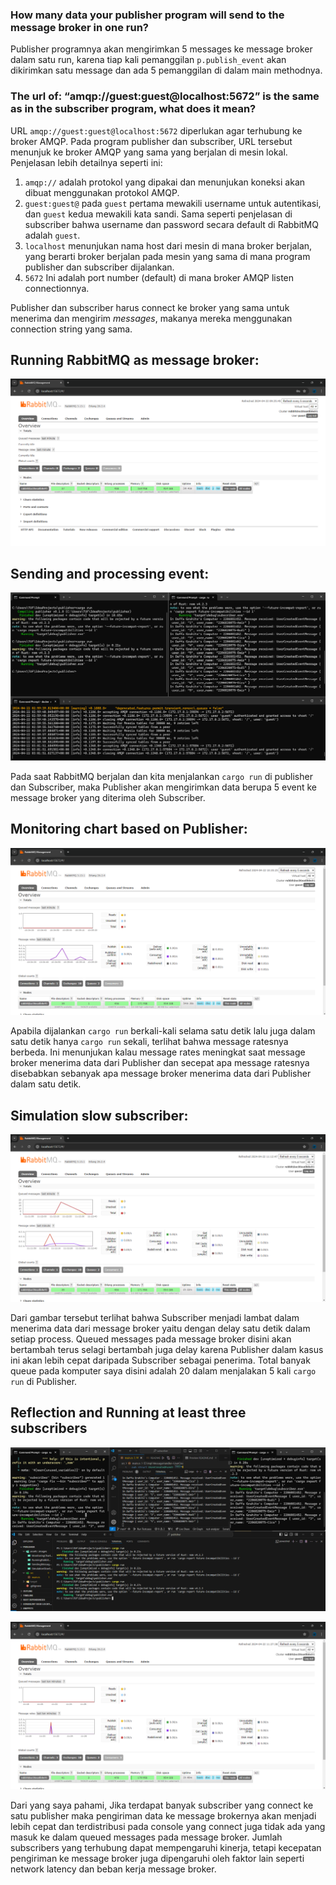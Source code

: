 ### How many data your publisher program will send to the message broker in one run? 
Publisher programnya akan mengirimkan 5 messages ke message broker dalam satu run, karena tiap kali pemanggilan `p.publish_event` akan dikirimkan satu message dan ada 5 pemanggilan di dalam main methodnya.

### The url of: “amqp://guest:guest@localhost:5672” is the same as in the subscriber program, what does it mean?
URL `amqp://guest:guest@localhost:5672` diperlukan agar terhubung ke broker AMQP. Pada program publisher dan subscriber, URL tersebut menunjuk ke broker AMQP yang sama yang berjalan di mesin lokal. Penjelasan lebih detailnya seperti ini:
1. `amqp://` adalah protokol yang dipakai dan menunjukan koneksi akan dibuat menggunakan protokol AMQP.
2. `guest:guest@` pada `guest` pertama mewakili username untuk autentikasi, dan `guest` kedua mewakili kata sandi. Sama seperti penjelasan di subscriber bahwa username dan password secara default di RabbitMQ adalah `guest`.
3. `localhost` menunjukan nama host dari mesin di mana broker berjalan, yang berarti broker berjalan pada mesin yang sama di mana program publisher dan subscriber dijalankan.
4. `5672` Ini adalah port number (default) di mana broker AMQP listen connectionnya. 

Publisher dan subscriber harus connect ke broker yang sama untuk menerima dan mengirim *messages*, makanya mereka menggunakan connection string yang sama.

## Running RabbitMQ as message broker:
![Running RabbitMQ the first time](assets/images/RunningRabbitMQ.png)

## Sending and processing event:
![Sending Message Broker](assets/images/SendingMessageBroker.png)

Pada saat RabbitMQ berjalan dan kita menjalankan `cargo run` di publisher dan Subscriber, maka Publisher akan mengirimkan data berupa 5 event ke message broker yang diterima oleh Subscriber.

## Monitoring chart based on Publisher:
![Monitoring Chart based on Publisher](assets/images/MonitoringChart.png)

Apabila dijalankan `cargo run` berkali-kali selama satu detik lalu juga dalam satu detik hanya `cargo run` sekali, terlihat bahwa message ratesnya berbeda. Ini menunjukan kalau message rates meningkat saat message broker menerima data dari Publisher dan secepat apa message ratesnya disebabkan sebanyak apa message broker menerima data dari Publisher dalam satu detik.

## Simulation slow subscriber:
![Simulation Slow Subscriber](assets/images/SimulationSlowSubscriber.png)

Dari gambar tersebut terlihat bahwa Subscriber menjadi lambat dalam menerima data dari message broker yaitu dengan delay satu detik dalam setiap process. Queued messages pada message broker disini akan bertambah terus selagi bertambah juga delay karena Publisher dalam kasus ini akan lebih cepat daripada Subscriber sebagai penerima. Total banyak queue pada komputer saya disini adalah 20 dalam menjalakan 5 kali `cargo run` di Publisher.

## Reflection and Running at least three subscribers
![Consoles for Subscriber and a Publisher](assets/images/FourConsoles.png)

![RabbitMQ Three Subscribers](assets/images/ThreeSubsRabbitMQ.png)

Dari yang saya pahami, Jika terdapat banyak subscriber yang connect ke satu publisher maka pengiriman data ke message brokernya akan menjadi lebih cepat dan terdistribusi pada console yang connect juga tidak ada yang masuk ke dalam queued messages pada message broker. Jumlah subscribers yang terhubung dapat mempengaruhi kinerja, tetapi kecepatan pengiriman ke message broker juga dipengaruhi oleh faktor lain seperti network latency dan beban kerja message broker.